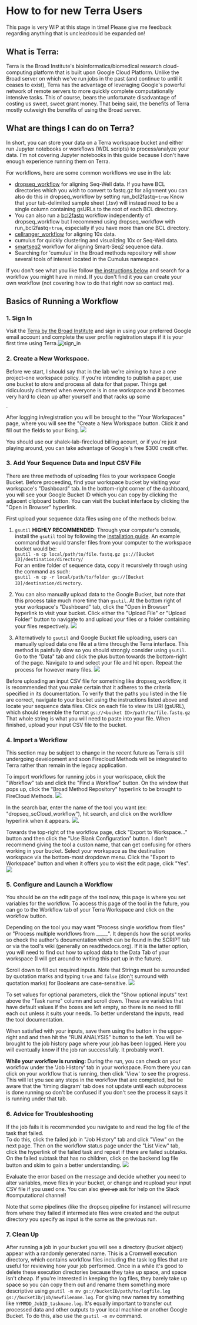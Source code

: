 # How to for new Terra Users
This page is very WIP at this stage in time! Please give me feedback regarding anything that is unclear/could be expanded on!
  
## What is Terra:
Terra is the Broad Institute's bioinformatics/biomedical research cloud-computing platform that is built upon Google Cloud Platform. Unlike the Broad server on which we've run jobs in the past (and continue to until it ceases to exist), Terra has the advantage of leveraging Google's powerful network of remote servers to more quickly complete computationally intensive tasks. This of course, bears the unfortunate disadvantage of costing us sweet, sweet grant money. That being said, the benefits of Terra mostly outweigh the benefits of using the Broad server.

## What are things I can do on Terra?

In short, you can store your data on a Terra workspace bucket and either run Jupyter notebooks or workflows (WDL scripts) to process/analyze your data. I'm not covering Jupyter notebooks in this guide because I don't have enough experience running them on Terra.

For workflows, here are some common workflows we use in the lab:
* [dropseq_workflow](https://portal.firecloud.org/#methods/cumulus/dropseq_workflow/) for aligning Seq-Well data. If you have BCL directories which you wish to convert to fastq.gz for alignment you can also do this in dropseq_workflow by setting run_bcl2fastq=`true` Know that your tab-delimited sample sheet (.tsv) will instead need to be a single column containing gsURLs to the root of each BCL directory.
* You can also run a [bcl2fastq](https://portal.firecloud.org/#methods/cumulus/bcl2fastq/) workflow independently of dropseq_workflow but I recommend using dropseq_workflow with run_bcl2fastq=`true`, especially if you have more than one BCL directory.
* [cellranger_workflow](https://portal.firecloud.org/#methods/cumulus/cellranger_workflow/) for aligning 10x data.
* cumulus for quickly clustering and visualizing 10x or Seq-Well data.
* [smartseq2](https://portal.firecloud.org/#methods/cumulus/smartseq2/) workflow for aligning Smart-Seq2 sequence data.
* Searching for 'cumulus' in the Broad methods repository will show several tools of interest located in the Cumulus namespace.

If you don't see what you like follow [the instructions below](how_to_for_new_terra_users.html#4-import-a-workflow) and search for a workflow you might have in mind. If you don't find it you can create your own workflow (not covering how to do that right now so contact me).

## Basics of Running a Workflow

### 1. Sign In
Visit the [Terra by the Broad Institute](https://app.terra.bio/) and sign in using your preferred Google email account and complete the user profile registration steps if it is your first time using Terra.![sign_in](imgs/sign_in.png)

### 2. Create a New Workspace. 

Before we start, I should say that in the lab we're aiming to have a one project-one workspace policy. If you're intending to publish a paper, use one bucket to store and process all data for that paper. Things get ridiculously cluttered when everyone is in one workspace and it becomes very hard to clean up after yourself and that racks up some $$$$.

After logging in/registration you will be brought to the "Your Workspaces" page, where you will see the "Create a New Workspace button. Click it and fill out the fields to your liking. ![](imgs/create_study.png)
  
You should use our shalek-lab-firecloud billing acount, or if you're just playing around, you can take advantage of Google's free $300 credit offer.
  
### 3. Add Your Sequence Data and Input CSV File
  
There are three methods of uploading files to your workspace Google Bucket. Before proceeding, find your workspace bucket by visiting your workspace's "Dashboard" tab. In the bottom-right corner of the dashboard, you will see your Google Bucket ID which you can copy by clicking the adjacent clipboard button. You can visit the bucket interface by clicking the "Open in Browser" hyperlink.
 
First upload your sequence data files using one of the methods below.
  
1. `gsutil` **HIGHLY RECOMMENDED**: Through your computer's console, install the `gsutil` tool by following the [installation guide](https://cloud.google.com/storage/docs/gsutil_install). An example command that would transfer files from your computer to the workspace bucket would be:  
`gsutil -m cp local/path/to/file.fastq.gz gs://[Bucket ID]/destination/directory/`  
For an entire folder of sequence data, copy it recursively through using the command as such:  
`gsutil -m cp -r local/path/to/folder gs://[Bucket ID]/destination/directory`.  
  
2. You can also manually upload data to the Google Bucket, but note that this process take much more time than `gsutil`. At the bottom right of your workspace's "Dashboard" tab, click the "Open in Browser" hyperlink to visit your bucket. Click either the "Upload File" or "Upload Folder" button to navigate to and upload your files or a folder containing your files respectively. ![](imgs/bucket.png)
  
3. Alternatively to `gsutil` and Google Bucket file uploading, users can manually upload data one file at a time through the Terra interface. This method is painfully slow so you should strongly consider using `gsutil`. Go to the "Data" tab and click the plus button towards the bottom-right of the page. Navigate to and select your file and hit open. Repeat the process for however many files. ![](imgs/add_file.png)
  
Before uploading an input CSV file for something like dropseq_workflow, it is recommended that you make certain that it adheres to the criteria specified in its documentation. To verify that the paths you listed in the file are correct, navigate to your bucket using the instructions listed above and locate your sequence data files. Click on each file to view its URI (gsURL), which should resemble the format `gs://<bucket ID>/path/to/file.fastq.gz` That whole string is what you will need to paste into your file. When finished, upload your input CSV file to the bucket.

### 4. Import a Workflow

This section may be subject to change in the recent future as Terra is still undergoing development and soon Firecloud Methods will be integrated to Terra rather than remain in the legacy application.

To import workflows for running jobs in your workspace, click the "Workflow" tab and click the "Find a Workflow" button. On the window that pops up, click the "Broad Method Repository" hyperlink to be brought to FireCloud Methods. ![](imgs/find_workflow.png).
  
In the search bar, enter the name of the tool you want (ex: "dropseq_scCloud_workflow"), hit search, and click on the workflow hyperlink when it appears. ![](imgs/search_workflows.png).
  
Towards the top-right of the workflow page, click "Export to Workspace..." button and then click the "Use Blank Configuration" button. I don't recommend giving the tool a custon name, that can get confusing for others working in your bucket. Select your workspace as the destination workspace via the bottom-most dropdown menu. Click the "Export to Workspace" button and when it offers you to visit the edit page, click "Yes". ![](imgs/export.png)

### 5. Configure and Launch a Workflow

You should be on the edit page of the tool now, this page is where you set variables for the workflow. To access this page of the tool in the future, you can go to the Workflow tab of your Terra Workspace and click on the workflow button.
  
Depending on the tool you may want "Process single workflow from files" or "Process multiple workflows from _____". It depends how the script works so check the author's documentation which can be found in the SCRIPT tab or via the tool's wiki (generally on readthedocs.org). If it is the latter option, you will need to find out how to upload data to the Data Tab of your workspace (I will get around to writing this part up in the future). 
  
Scroll down to fill out required inputs. Note that Strings must be surrounded by quotation marks and typing `true` and `false` (don't surround with quotation marks) for Booleans are case-sensitive. ![](imgs/inputs.png)
  
To set values for optional parameters, click the "Show optional inputs" text above the "Task name" column and scroll down. These are variables that have default values if the boxes are left empty, so there is no need to fill each out unless it suits your needs. To better understand the inputs, read the tool documentation.
  
When satisfied with your inputs, save them using the button in the upper-right and and then hit the "RUN ANALYSIS" button to the left. You will be brought to the job history page where your job has been logged. Here you will eventually know if the job ran successfully. It probably won't.


**While your workflow is running:** During the run, you can check on your workflow under the 'Job History' tab in your workspace. From there you can click on your workflow that is running, then click 'View' to see the progress. This will let you see any steps in the workflow that are completed, but be aware that the 'timing diagram' tab does not update until each subprocess is done running so don't be confused if you don't see the process it says it is running under that tab.

### 6. Advice for Troubleshooting

If the job fails it is recommended you navigate to and read the log file of the task that failed.  
To do this, click the failed job in "Job History" tab and click "View" on the next page. Then on the workflow status page under the "List View" tab, click the hyperlink of the failed task and repeat if there are failed subtasks. On the failed subtask that has no children, click on the backend log file button and skim to gain a better understanding. ![](imgs/log.png)
  
Evaluate the error based on the message and decide whether you need to alter variables, move files in your bucket, or change and reupload your input CSV file if you used one. You can also ~~give up~~ ask for help on the Slack #computational channel!

Note that some pipelines (like the dropseq pipeline for instance) will resume from where they failed if intermediate files were created and the output directory you specify as input is the same as the previous run.

### 7. Clean Up

After running a job in your bucket you will see a directory (bucket object) appear with a randomly generated name. This is a Cromwell execution directory, which contains workflow files including the task log files that are useful for reviewing how your job performed. Once in a while it's good to delete these execution directories because they take up space, and space isn't cheap. If you're interested in keeping the log files, they barely take up space so you can copy them out and rename them something more descriptive using `gsutil -m mv gs://bucketID/path/to/logfile.log gs://bucketID/job/newfilename.log`. For giving new names try something like `YYMMDD_JobID_taskname.log`. It's equally important to transfer out processed data and other outputs to your local machine or another Google Bucket. To do this, also use the `gsutil -m mv` command.
